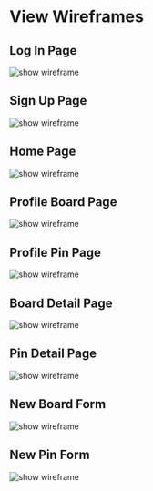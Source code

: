 # View Wireframes

## Log In Page

![show wireframe][log_in]

## Sign Up Page

![show wireframe][sign_up]

## Home Page

![show wireframe][home]

## Profile Board Page

![show wireframe][user_boards]

## Profile Pin Page

![show wireframe][user_pins]

## Board Detail Page

![show wireframe][board_detail]

## Pin Detail Page

![show wireframe][pin_detail]

## New Board Form

![show wireframe][new_board]

## New Pin Form

![show wireframe][new_pin]


[log_in]: ./wireframes/log_in.png
[sign_up]: ./wireframes/sign_up.png
[home]: ./wireframes/home.png
[user_boards]: ./wireframes/profile_boards.png
[user_pins]: ./wireframes/profile_pins.png
[board_detail]: ./wireframes/board_detail.png
[pin_detail]: ./wireframes/pin_detail.png
[new_board]: ./wireframes/new_board.png
[new_pin]: ./wireframes/new_pin.png
